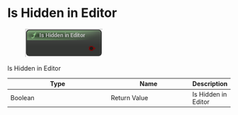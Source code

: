 # Is Hidden in Editor

<div align="left" data-full-width="false">

<figure><img src="Is_Hidden_in_Editor.png" alt=""><figcaption></figcaption></figure>

</div>

Is Hidden in Editor

<table>
<thead><tr><th width="250">Type</th><th width="200">Name</th><th>Description</th></tr></thead>
<tbody>
<tr><td>Boolean</td><td>Return Value</td><td>Is Hidden in Editor</td></tr>
</tbody>
</table>